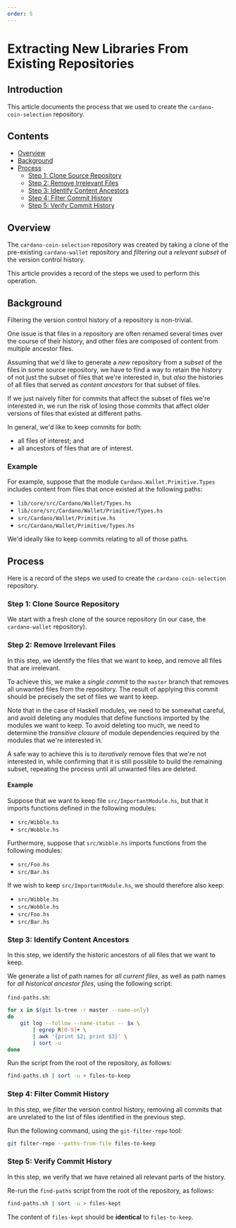 ```yaml
---
order: 5
---
```


# Extracting New Libraries From Existing Repositories

## Introduction

This article documents the process that we used to create the
`cardano-coin-selection` repository.

## Contents

* [Overview](#overview)
* [Background](#background)
* [Process](#process)
  * [Step 1: Clone Source Repository](#step-1-clone-source-repository)
  * [Step 2: Remove Irrelevant Files](#step-2-remove-irrelevant-files)
  * [Step 3: Identify Content Ancestors](#step-3-identify-content-ancestors)
  * [Step 4: Filter Commit History](#step-4-filter-commit-history)
  * [Step 5: Verify Commit History](#step-5-verify-commit-history)

## Overview

The `cardano-coin-selection` repository was created by taking a clone of the
pre-existing `cardano-wallet` repository and *filtering out* a *relevant
subset* of the version control history.

This article provides a record of the steps we used to perform this operation.

## Background

Filtering the version control history of a repository is non-trivial.

One issue is that files in a repository are often renamed several times over
the course of their history, and other files are composed of content from
multiple ancestor files.

Assuming that we'd like to generate a *new* repository from a *subset* of the
files in some source repository, we have to find a way to retain the history of
not just the subset of files that we're interested in, but *also* the histories
of all files that served as *content ancestors* for that subset of files.

If we just naively filter for commits that affect the subset of files we're
interested in, we run the risk of losing those commits that affect older
versions of files that existed at different paths.

In general, we'd like to keep commits for both:

 * all files of interest; and
 * all ancestors of files that are of interest.

### Example

For example, suppose that the module `Cardano.Wallet.Primitive.Types` includes
content from files that once existed at the following paths:

 * `lib/core/src/Cardano/Wallet/Types.hs`
 * `lib/core/src/Cardano/Wallet/Primitive/Types.hs`
 * `src/Cardano/Wallet/Primitive.hs`
 * `src/Cardano/Wallet/Primitive/Types.hs`

We'd ideally like to keep commits relating to all of those paths.

## Process

Here is a record of the steps we used to create the `cardano-coin-selection`
repository.

### Step 1: Clone Source Repository

We start with a fresh clone of the source repository (in our case, the
`cardano-wallet` repository).

### Step 2: Remove Irrelevant Files

In this step, we identify the files that we want to keep, and remove all files
that are irrelevant.

To achieve this, we make a *single commit* to the `master` branch that removes
all unwanted files from the repository. The result of applying this commit
should be precisely the set of files we want to keep.

Note that in the case of Haskell modules, we need to be somewhat careful, and
avoid deleting any modules that define functions imported by the modules we
want to keep. To avoid deleting too much, we need to determine the *transitive
closure* of module dependencies required by the modules that we're interested
in.

A safe way to achieve this is to *iteratively* remove files that we're not
interested in, while confirming that it is still possible to build the
remaining subset, repeating the process until all unwanted files are deleted.

#### Example

Suppose that we want to keep file `src/ImportantModule.hs`, but that it imports
functions defined in the following modules:

 * `src/Wibble.hs`
 * `src/Wobble.hs`

Furthermore, suppose that `src/Wibble.hs` imports functions from the following
modules:

 * `src/Foo.hs`
 * `src/Bar.hs`

If we wish to keep `src/ImportantModule.hs`, we should therefore also keep:

 * `src/Wibble.hs`
 * `src/Wobble.hs`
 * `src/Foo.hs`
 * `src/Bar.hs`

### Step 3: Identify Content Ancestors

In this step, we identify the historic ancestors of all files that we want to
keep.

We generate a list of path names for *all current files*, as well as path names
for *all historical ancestor files*, using the following script:

`find-paths.sh`:
```sh
for x in $(git ls-tree -r master --name-only)
do
    git log --follow --name-status -- $x \
        | egrep R[0-9]+ \
        | awk '{print $2; print $3}' \
        | sort -u
done
```

Run the script from the root of the repository, as follows:
```sh
find-paths.sh | sort -u > files-to-keep
```

### Step 4: Filter Commit History

In this step, we *filter* the version control history, removing all commits
that are unrelated to the list of files identified in the previous step.

Run the following command, using the `git-filter-repo` tool:

```sh
git filter-repo --paths-from-file files-to-keep
```

### Step 5: Verify Commit History

In this step, we verify that we have retained all relevant parts of the
history.

Re-run the `find-paths` script from the root of the repository, as follows:
```sh
find-paths.sh | sort -u > files-kept
```

The content of `files-kept` should be **identical** to `files-to-keep`.
